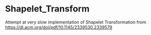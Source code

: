 # Shapelet_Transform
Attempt at very slow implementation of Shapelet Transformation from https://dl.acm.org/doi/pdf/10.1145/2339530.2339579
